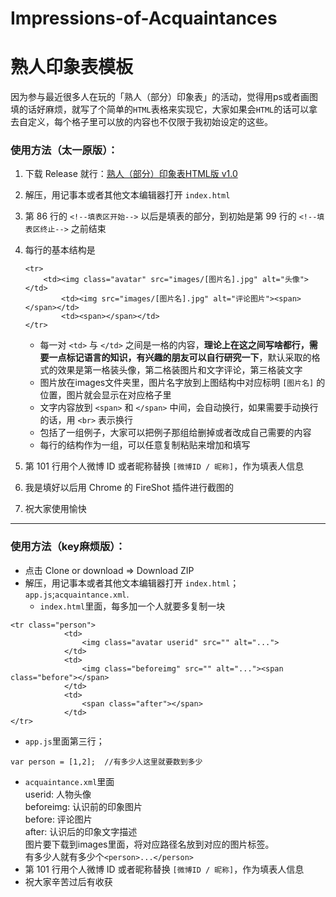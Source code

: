 # Impressions-of-Acquaintances
# 熟人印象表模板
因为参与最近很多人在玩的「熟人（部分）印象表」的活动，觉得用ps或者画图填的话好麻烦，就写了个简单的`HTML`表格来实现它，大家如果会`HTML`的话可以拿去自定义，每个格子里可以放的内容也不仅限于我初始设定的这些。  
### 使用方法（太一原版）：
1. 下载 Release 就行：[熟人（部分）印象表HTML版 v1.0](https://github.com/gl14916/Impressions-of-Acquaintances/releases/download/v1.0/Impressions-of-Acquaintances-v1.0.zip)
2. 解压，用记事本或者其他文本编辑器打开 `index.html`
3. 第 86 行的 `<!--填表区开始-->` 以后是填表的部分，到初始是第 99 行的 `<!--填表区终止-->` 之前结束
4. 每行的基本结构是
    ~~~~
    <tr>
        <td><img class="avatar" src="images/[图片名].jpg" alt="头像"></td>
    		<td><img src="images/[图片名].jpg" alt="评论图片"><span></span></td>
    		<td><span></span></td>
    </tr>
    ~~~~

    * 每一对 `<td>` 与 `</td>` 之间是一格的内容，**理论上在这之间写啥都行，需要一点标记语言的知识，有兴趣的朋友可以自行研究一下**，默认采取的格式的效果是第一格装头像，第二格装图片和文字评论，第三格装文字
    * 图片放在images文件夹里，图片名字放到上图结构中对应标明 `[图片名]` 的位置，图片就会显示在对应格子里
    * 文字内容放到 `<span>` 和 `</span>` 中间，会自动换行，如果需要手动换行的话，用 `<br>` 表示换行
    * 包括了一组例子，大家可以把例子那组给删掉或者改成自己需要的内容
    * 每行的结构作为一组，可以任意复制粘贴来增加和填写
5. 第 101 行用个人微博 ID 或者昵称替换 `[微博ID / 昵称]`，作为填表人信息
6. 我是填好以后用 Chrome 的 FireShot 插件进行截图的
7. 祝大家使用愉快

-----

### 使用方法（key麻烦版）：
-  点击 Clone or download => Download ZIP
-  解压，用记事本或者其他文本编辑器打开 `index.html`；`app.js`;`acquaintance.xml`.
	- `index.html`里面，每多加一个人就要多复制一块
```
<tr class="person">
			<td>
				<img class="avatar userid" src="" alt="...">
			</td>
			<td>
				<img class="beforeimg" src="" alt="..."><span class="before"></span>
			</td>
			<td>
				<span class="after"></span>
			</td>
</tr>  
```  

- `app.js`里面第三行；
```
var person = [1,2];  //有多少人这里就要数到多少
```
- `acquaintance.xml`里面<br>
	userid: 人物头像<br>
beforeimg: 认识前的印象图片<br>
before: 评论图片<br>
after: 认识后的印象文字描述<br>
图片要下载到images里面，将对应路径名放到对应的图片标签。<br>
有多少人就有多少个`<person>...</person>`
- 第 101 行用个人微博 ID 或者昵称替换 `[微博ID / 昵称]`，作为填表人信息
- 祝大家辛苦过后有收获
